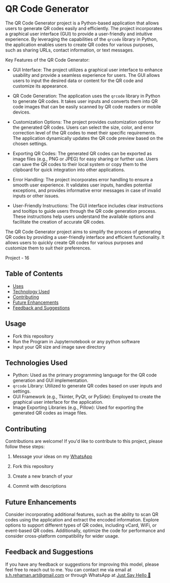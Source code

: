 
# QR Code Generator



The QR Code Generator project is a Python-based application that allows users to generate QR codes easily and efficiently. The project incorporates a graphical user interface (GUI) to provide a user-friendly and intuitive experience. By leveraging the capabilities of the `qrcode` library in Python, the application enables users to create QR codes for various purposes, such as sharing URLs, contact information, or text messages.

Key Features of the QR Code Generator:

- GUI Interface: The project utilizes a graphical user interface to enhance usability and provide a seamless experience for users. The GUI allows users to input the desired data or content for the QR code and customize its appearance.

- QR Code Generation: The application uses the `qrcode` library in Python to generate QR codes. It takes user inputs and converts them into QR code images that can be easily scanned by QR code readers or mobile devices.

- Customization Options: The project provides customization options for the generated QR codes. Users can select the size, color, and error correction level of the QR codes to meet their specific requirements. The application dynamically updates the QR code preview based on the chosen settings.

- Exporting QR Codes: The generated QR codes can be exported as image files (e.g., PNG or JPEG) for easy sharing or further use. Users can save the QR codes to their local system or copy them to the clipboard for quick integration into other applications.

- Error Handling: The project incorporates error handling to ensure a smooth user experience. It validates user inputs, handles potential exceptions, and provides informative error messages in case of invalid inputs or other issues.

- User-Friendly Instructions: The GUI interface includes clear instructions and tooltips to guide users through the QR code generation process. These instructions help users understand the available options and facilitate the creation of accurate QR codes.

The QR Code Generator project aims to simplify the process of generating QR codes by providing a user-friendly interface and efficient functionality. It allows users to quickly create QR codes for various purposes and customize them to suit their preferences.


Project - 16

## Table of Contents
- [Uses](#usage)
- [Technology Used](#technologies)
- [Contributing](#contributing)
- [Future Enhancements](#future)
- [Feedback and Suggestions](#feedback-and-suggestions)

## Usage
- Fork this repository
- Run the Program in Jupyternotebook or any python software
- Input your QR size and image save directory 

## Technologies Used

- Python: Used as the primary programming language for the QR code generation and GUI implementation.
- `qrcode` Library: Utilized to generate QR codes based on user inputs and settings.
- GUI Framework (e.g., Tkinter, PyQt, or PySide): Employed to create the graphical user interface for the application.
- Image Exporting Libraries (e.g., Pillow): Used for exporting the generated QR codes as image files.



## Contributing

Contributions are welcome! If you'd like to contribute to this project, please follow these steps:

 1. Message your ideas on my [WhatsApp](https://api.whatsapp.com/send/?phone=919777795786&text=Hello%20Shaikh%20Habibur%20Rehaman,%20I%20get%20this%20no.%20from%20your%20Github%20&type=phone_number&app_absent=0)
 2. Fork this repository 

 3. Create a new branch of your 
 4. Commit with descriptions 


## Future Enhancements

Consider incorporating additional features, such as the ability to scan QR codes using the application and extract the encoded information. Explore options to support different types of QR codes, including vCard, WiFi, or event-based QR codes. Additionally, optimize the code for performance and consider cross-platform compatibility for wider usage.

## Feedback and Suggestions

If you have any feedback or suggestions for improving this model, please feel free to reach out to me. You can contact me via email at s.h.rehaman.art@gmail.com or through WhatsApp at [Just Say Hello 👋 ](https://api.whatsapp.com/send/?phone=919777795786&text=Hello%20Shaikh%20Habibur%20Rehaman,%20I%20get%20this%20no.%20from%20your%20Github%20&type=phone_number&app_absent=0)
